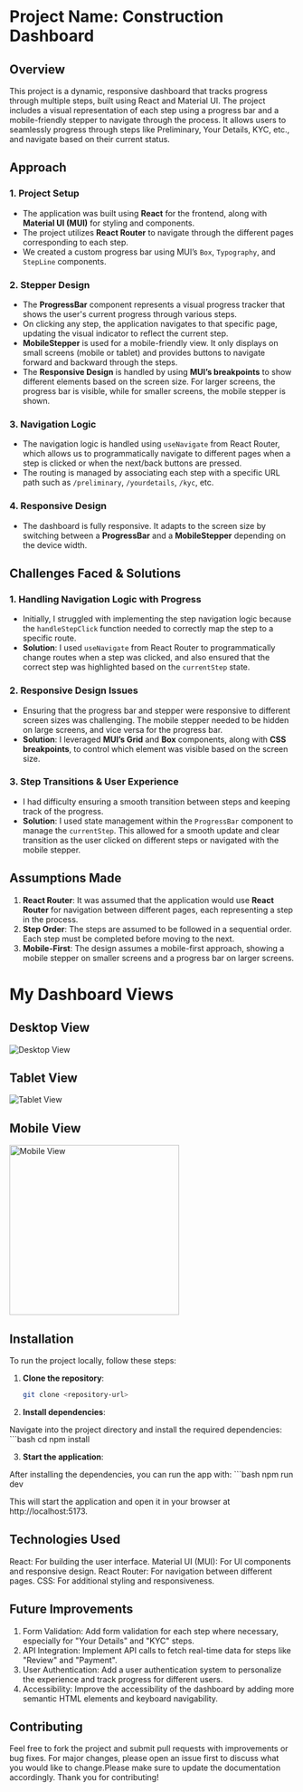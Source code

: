 # Project Name: Construction Dashboard

## Overview

This project is a dynamic, responsive dashboard that tracks progress through multiple steps, built using React and Material UI. The project includes a visual representation of each step using a progress bar and a mobile-friendly stepper to navigate through the process. It allows users to seamlessly progress through steps like Preliminary, Your Details, KYC, etc., and navigate based on their current status.

## Approach

### 1. **Project Setup**
   - The application was built using **React** for the frontend, along with **Material UI (MUI)** for styling and components.
   - The project utilizes **React Router** to navigate through the different pages corresponding to each step.
   - We created a custom progress bar using MUI’s `Box`, `Typography`, and `StepLine` components.

### 2. **Stepper Design**
   - The **ProgressBar** component represents a visual progress tracker that shows the user's current progress through various steps. 
   - On clicking any step, the application navigates to that specific page, updating the visual indicator to reflect the current step.
   - **MobileStepper** is used for a mobile-friendly view. It only displays on small screens (mobile or tablet) and provides buttons to navigate forward and backward through the steps.
   - The **Responsive Design** is handled by using **MUI’s breakpoints** to show different elements based on the screen size. For larger screens, the progress bar is visible, while for smaller screens, the mobile stepper is shown.

### 3. **Navigation Logic**
   - The navigation logic is handled using `useNavigate` from React Router, which allows us to programmatically navigate to different pages when a step is clicked or when the next/back buttons are pressed.
   - The routing is managed by associating each step with a specific URL path such as `/preliminary`, `/yourdetails`, `/kyc`, etc.

### 4. **Responsive Design**
   - The dashboard is fully responsive. It adapts to the screen size by switching between a **ProgressBar** and a **MobileStepper** depending on the device width.

## Challenges Faced & Solutions

### 1. **Handling Navigation Logic with Progress**
   - Initially, I struggled with implementing the step navigation logic because the `handleStepClick` function needed to correctly map the step to a specific route.
   - **Solution**: I used `useNavigate` from React Router to programmatically change routes when a step was clicked, and also ensured that the correct step was highlighted based on the `currentStep` state.

### 2. **Responsive Design Issues**
   - Ensuring that the progress bar and stepper were responsive to different screen sizes was challenging. The mobile stepper needed to be hidden on large screens, and vice versa for the progress bar.
   - **Solution**: I leveraged **MUI’s Grid** and **Box** components, along with **CSS breakpoints**, to control which element was visible based on the screen size.

### 3. **Step Transitions & User Experience**
   - I had difficulty ensuring a smooth transition between steps and keeping track of the progress.
   - **Solution**: I used state management within the `ProgressBar` component to manage the `currentStep`. This allowed for a smooth update and clear transition as the user clicked on different steps or navigated with the mobile stepper.

## Assumptions Made

1. **React Router**: It was assumed that the application would use **React Router** for navigation between different pages, each representing a step in the process.
2. **Step Order**: The steps are assumed to be followed in a sequential order. Each step must be completed before moving to the next.
3. **Mobile-First**: The design assumes a mobile-first approach, showing a mobile stepper on smaller screens and a progress bar on larger screens.


# My Dashboard Views

## Desktop View
![Desktop View](./Dashboard/public/desktop_view.png)

## Tablet View
![Tablet View](./Dashboard/public/tablet_view.png)

## Mobile View
<img src="./Dashboard/public/mobile_view.png" alt="Mobile View" width="300" />



## Installation

To run the project locally, follow these steps:

1. **Clone the repository**:

   ```bash
   git clone <repository-url>

2. **Install dependencies**:

Navigate into the project directory and install the required dependencies:
    ```bash
    cd <project-name>
    npm install

3. **Start the application**:

After installing the dependencies, you can run the app with:
    ```bash
    npm run dev

This will start the application and open it in your browser at http://localhost:5173.


## Technologies Used
React: For building the user interface.
Material UI (MUI): For UI components and responsive design.
React Router: For navigation between different pages.
CSS: For additional styling and responsiveness.

## Future Improvements
1. Form Validation: Add form validation for each step where necessary, especially for "Your Details" and "KYC" steps.
2. API Integration: Implement API calls to fetch real-time data for steps like "Review" and "Payment".
3. User Authentication: Add a user authentication system to personalize the experience and track progress for different users.
4. Accessibility: Improve the accessibility of the dashboard by adding more semantic HTML elements and keyboard navigability.

## Contributing
Feel free to fork the project and submit pull requests with improvements or bug fixes. For major changes, please open an issue first to discuss what you would like to change.Please make sure to update the documentation accordingly. Thank you for contributing!


